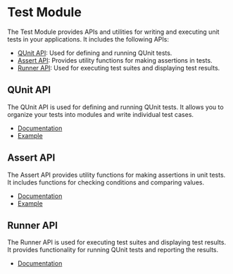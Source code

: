 # Test Module

The Test Module provides APIs and utilities for writing and executing unit tests in your applications. It includes the following APIs:

- [QUnit API](#qunit-api): Used for defining and running QUnit tests.
- [Assert API](#assert-api): Provides utility functions for making assertions in tests.
- [Runner API](#runner-api): Used for executing test suites and displaying test results.

## QUnit API

The QUnit API is used for defining and running QUnit tests. It allows you to organize your tests into modules and write individual test cases.

- [Documentation](qunit.md)
- [Example](qunit.md#basic-usage)

## Assert API

The Assert API provides utility functions for making assertions in unit tests. It includes functions for checking conditions and comparing values.

- [Documentation](assert.md)
- [Example](assert.md#example)

## Runner API

The Runner API is used for executing test suites and displaying test results. It provides functionality for running QUnit tests and reporting the results.

- [Documentation](runner.md)
